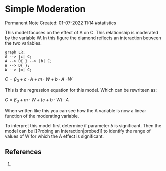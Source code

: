 # Simple Moderation
Permanent Note
Created: 01-07-2022 11:14
#statistics

This model focuses on the effect of A on C. This relationship is moderated by the variable W. In this figure the diamond reflects an interaction between the two variables.
```mermaid
graph LR;
A --> |c| C;
A --> D{ } --> |b| C;
W --> D{ };
W --> |m| C;
```
$C = \beta_0 + c\cdot A + m\cdot W + b\cdot A\cdot W$
 
This is the regression equation for this model. Which can be rewriteen as:
 
$C = \beta_0 + m\cdot W + (c + b\cdot W)\cdot A$
 
When written like this you can see how the A variable is now a linear function of the moderating variable. 

To interpret this model first determine if parameter $b$ is significant. Then the model can be [[Probing an Interaction|probed]] to identify the range of values of W for which the A effect is significant. 

## References
1. 